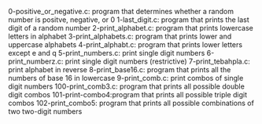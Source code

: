 0-positive_or_negative.c: program that determines whether a random number is positve, negative, or 0
1-last_digit.c: program that prints the last digit of a random number
2-print_alphabet.c: program that prints lowercase letters in alphabet
3-print_alphabets.c: program that prints lower and uppercase alphabets
4-print_alphabt.c: program that prints lower letters except e and q
5-print_numbers.c: print single digit numbers
6-print_numberz.c: print single digit numbers (restrictive)
7-print_tebahpla.c: print alphabet in reverse
8-print_base16.c: program that prints all the numbers of base 16 in lowercase
9-print_comb.c: print combos of single digit numbers
100-print_comb3.c: program that prints all possible double digit combos
101-print-combo4:program that prints all possible triple digit combos
102-print_combo5: program that prints all possible combinations of two two-digit numbers 
